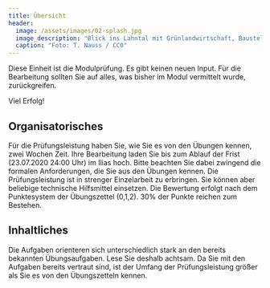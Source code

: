 ```yaml
---
title: Übersicht
header:
  image: /assets/images/02-splash.jpg
  image_description: "Blick ins Lahntal mit Grünlandwirtschaft, Baustelle für Stromtrassen und Regenbogen."
  caption: "Foto: T. Nauss / CC0"
---
```


Diese Einheit ist die Modulprüfung. Es gibt keinen neuen Input. Für die Bearbeitung sollten Sie auf alles, was bisher im Modul vermittelt wurde, zurückgreifen. 

Viel Erfolg! 

<!--more-->

## Organisatorisches
Für die Prüfungsleistung haben Sie, wie Sie es von den Übungen kennen, zwei Wochen Zeit. Ihre Bearbeitung laden Sie bis zum Ablauf der Frist (23.07.2020 24:00 Uhr) im Ilias hoch. Bitte beachten Sie dabei zwingend die formalen Anforderungen, die Sie aus den Übungen kennen. Die Prüfungsleistung ist in strenger Einzelarbeit zu erbringen. Sie können aber beliebige technische Hilfsmittel einsetzen. Die Bewertung erfolgt nach dem Punktesystem der Übungszettel (0,1,2). 30% der Punkte reichen zum Bestehen. 

## Inhaltliches
Die Aufgaben orienteren sich unterschiedlich stark an den bereits bekannten Übungsaufgaben. Lese Sie deshalb achtsam. Da Sie mit den Aufgaben bereits vertraut sind, ist der Umfang der Prüfungsleistung größer als Sie es von den Übungszetteln kennen. 


